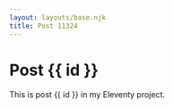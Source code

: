 ```yaml
---
layout: layouts/base.njk
title: Post 11324
---
```


# Post {{ id }}

This is post {{ id }} in my Eleventy project.
